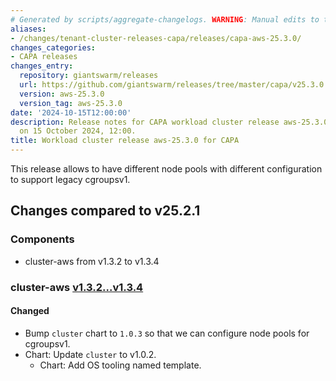 ```yaml
---
# Generated by scripts/aggregate-changelogs. WARNING: Manual edits to this files will be overwritten.
aliases:
- /changes/tenant-cluster-releases-capa/releases/capa-aws-25.3.0/
changes_categories:
- CAPA releases
changes_entry:
  repository: giantswarm/releases
  url: https://github.com/giantswarm/releases/tree/master/capa/v25.3.0
  version: aws-25.3.0
  version_tag: aws-25.3.0
date: '2024-10-15T12:00:00'
description: Release notes for CAPA workload cluster release aws-25.3.0, published
  on 15 October 2024, 12:00.
title: Workload cluster release aws-25.3.0 for CAPA
---
```


This release allows to have different node pools with different configuration to support legacy cgroupsv1.

## Changes compared to v25.2.1

### Components

- cluster-aws from v1.3.2 to v1.3.4

### cluster-aws [v1.3.2...v1.3.4](https://github.com/giantswarm/cluster-aws/compare/v1.3.2...v1.3.4)

#### Changed

- Bump `cluster` chart to `1.0.3` so that we can configure node pools for cgroupsv1.
- Chart: Update `cluster` to v1.0.2.
  - Chart: Add OS tooling named template.

